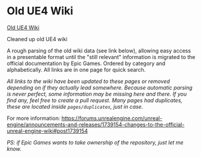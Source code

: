 # Old UE4 Wiki

[Old UE4 Wiki](http://nerivec.github.io/old-ue4-wiki)

Cleaned up old UE4 wiki

A rough parsing of the old wiki data (see link below), allowing easy access in a presentable format until the "still relevant" information is migrated to the official documentation by Epic Games.
Ordered by category and alphabetically.
All links are in one page for quick search.

_All links to the wiki have been updated to these pages or removed depending on if they actually lead somewhere. Because automatic parsing is never perfect, some information may be missing here and there. If you find any, feel free to create a pull request._
_Many pages had duplicates, these are located inside `pages/duplicates`, just in case._

For more information:
https://forums.unrealengine.com/unreal-engine/announcements-and-releases/1739154-changes-to-the-official-unreal-engine-wiki#post1739154


_PS: if Epic Games wants to take ownership of the repository, just let me know._
